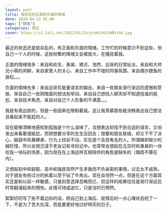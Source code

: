```yaml
---
layout: post
title: 我现在的正面和负面的情绪
date: 2020-04-22 01:00
tags: ["随笔"]
categories: 想法
cover: https://s2.loli.net/2022/01/24/ytoHIvGCnWBYs94.jpg
---
```


最近的状态还是挺杂乱的，有正面和负面的情绪。工作忙的时候意识不到这些，但自己一个人的时候，这些纷繁的情绪又会被放大，在骚扰着我。

正面的情绪很多：来自和屹东、勇昊、建贞、浩然、远哥的日常扯淡，来自和大师兄小萌的闲聊，来自家里人的关心、来自工作中不错的同事氛围、来自偶尔摸鱼的放松。。。

负面的情绪也多：来自远哥负能量语言的输出、来自一些朋友渐行渐远的遗憾和受挫、来自自己一些阴暗面的想法和举动、来自自己想找人聊天却不知道找谁的尴尬、来自技术焦虑、来自对自己个人形象的不满意。。。

我是有表达欲的，但是一些因素在限制着我，这让我羡慕那些能流畅表达自己想法且看起来不尴尬的人。

现在能够清晰地感知到孤独是个什么滋味了，当想表达却找不到合适的语言，又怕发出来看着很尴尬，而把想要分享的生生压回去；想要和朋友联络，却又下不了决心，脑袋中风暴肆虐，行为上纹丝不动。实在是个及其龟毛的人。所谓越却缺少的越珍惜，所以会很沉浸于老友记和寻妈记中。也常常会想起在北京时和勇昊的一块吃饭一块玩的场景，因为现在在上海这样互相陪伴的角色是缺失的（璐雨不算在内）。

又想起初中和聪聪、高中和强民突然产生矛盾而不负亲密的事情，过去太不成熟，对于朋友有些过分的执着以至于钻了牛角尖。现在会坦然一点，但是在这个方面其实还是和以前一样敏感，只是刻意选择忽略而已，但这样的结果往往是渐行渐远后时常翻涌起来的惆怅。此情可待成追忆，只是当时已惘然。

絮絮叨叨写了些不着边际的话，把自己到上海后、疫情后的一点心理状态挖了一下，不是为了苦大仇深，而是要更好地过好明天的日子。
